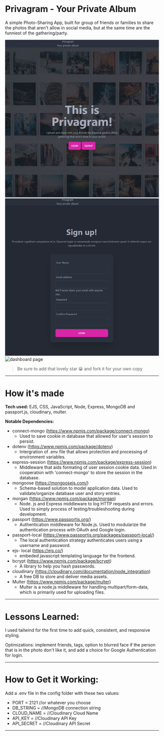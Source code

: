 # Privagram - Your Private Album

A simple Photo-Sharing App, built for group of friends or families to share the photos that aren't allow in social media, but at the same time are the funniest of the gathering/party.

![login](public/imgs/privagramHome.JPG)
![signup](public/imgs/signup%20privagram.JPG)
![dashboard page](public/images/team-task-gif.gif)

> Be sure to add that lovely star 😀 and fork it for your own copy

---

# How it's made

**Tech used:** EJS, CSS, JavaScript, Node, Express, MongoDB and passport.js, cloudinary, multer.

**Notable Dependencies:**

* connect-mongo (https://www.npmjs.com/package/connect-mongo)
   - Used to save cookie in database that allowed for user's session to persist.
* dotenv (https://www.npmjs.com/package/dotenv)
   - Intergration of .env file that allows protection and processing of environment variables.
* express-session (https://www.npmjs.com/package/express-session)
   - Middleware that aids formating of user session cookie data. Used in cooperation with 'connect-mongo' to store the session in the database.
* mongoose (https://mongoosejs.com/)
   - Schema-based solution to model application data. Used to validate/organize database user and story entries.
* morgan (https://www.npmjs.com/package/morgan)
   - Node. js and Express middleware to log HTTP requests and errors. Used to simply process of testing/troubleshooting during development.
* passport (https://www.passportjs.org/)
   - Authentication middleware for Node.js. Used to modularize the authentication process with OAuth and Google login.
* passport-local (https://www.passportjs.org/packages/passport-local/)
   - The local authentication strategy authenticates users using a username and password.
* ejs- local (https://ejs.co/)
   - embeded javascript templating language for the frontend.
* bcrypt (https://www.npmjs.com/package/bcrypt)
   - A library to help you hash passwords.
* cloudinary (https://cloudinary.com/documentation/node_integration)
  - A free DB to store and deliver media assets.
* Multer (https://www.npmjs.com/package/multer)
  - Multer is a node.js middleware for handling multipart/form-data, which is primarily used for uploading files.

---

# Lessons Learned:

I used tailwind for the first time to add quick, consistent, and responsive styling.

Optimizations: implement friends, tags, option to blurred face if the person that is in the photo don't like it, and add a choice for Google Authentication for login.  

---

# How to Get it Working:

Add a .env file in the config folder with these two values:
* PORT = 2121 //or whatever you choose
* DB_STRING =  //MongoDB connection string
* CLOUD_NAME = //Cloudinary Cloud Name
* API_KEY =    //Cloudinary API Key
* API_SECRET = //Cloudinary API Secret
---
